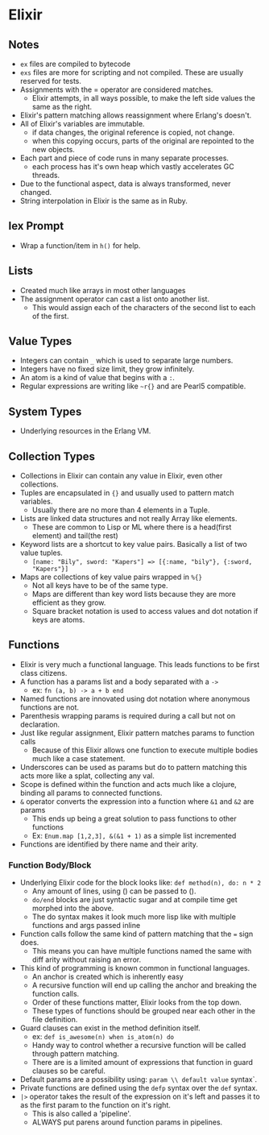 # Elixir

## Notes

* `ex` files are compiled to bytecode
* `exs` files are more for scripting and not compiled. These are usually reserved for tests.
* Assignments with the = operator are considered matches.
  * Elixir attempts, in all ways possible, to make the left side values the same as the right.
* Elixir's pattern matching allows reassignment where Erlang's doesn't.
* All of Elixir's variables are immutable.
  * if data changes, the original reference is copied, not change.
  * when this copying occurs, parts of the original are repointed to the new objects.
* Each part and piece of code runs in many separate processes.
  * each process has it's own heap which vastly accelerates GC threads.
* Due to the functional aspect, data is always transformed, never changed.
* String interpolation in Elixir is the same as in Ruby.

## Iex Prompt

* Wrap a function/item in `h()` for help.

## Lists

* Created much like arrays in most other languages
* The assignment operator can cast a list onto another list.
  * This would assign each of the characters of the second list to each of the first. 

## Value Types

* Integers can contain `_` which is used to separate large numbers.
* Integers have no fixed size limit, they grow infinitely.
* An atom is a kind of value that begins with a `:`.
* Regular expressions are writing like `~r{}` and are Pearl5 compatible.

## System Types

* Underlying resources in the Erlang VM.

## Collection Types

* Collections in Elixir can contain any value in Elixir, even other collections.
* Tuples are encapsulated in `{}` and usually used to pattern match variables.
  * Usually there are no more than 4 elements in a Tuple.
* Lists are linked data structures and not really Array like elements.
  * These are common to Lisp or ML where there is a head(first element) and tail(the rest)
* Keyword lists are a shortcut to key value pairs. Basically a list of two value tuples.
  * `[name: "Bily", sword: "Kapers"] => [{:name, "bily"}, {:sword, "Kapers"}]`
* Maps are collections of key value pairs wrapped in `%{}`
  * Not all keys have to be of the same type.
  * Maps are different than key word lists because they are more efficient as they grow.
  * Square bracket notation is used to access values and dot notation if keys are atoms.

## Functions

* Elixir is very much a functional language. This leads functions to be first class citizens.
* A function has a params list and a body separated with a `->`
  * ex: `fn (a, b) -> a + b end`
* Named functions are innovated using dot notation where anonymous functions are not.
* Parenthesis wrapping params is required during a call but not on declaration.
* Just like regular assignment, Elixir pattern matches params to function calls
  * Because of this Elixir allows one function to execute multiple bodies much like a case statement.
* Underscores can be used as params but do to pattern matching this acts more like a splat, collecting any val.
* Scope is defined within the function and acts much like a clojure, binding all params to connected functions.
* `&` operator converts the expression into a function where `&1` and `&2` are params
  * This ends up being a great solution to pass functions to other functions
  * Ex: `Enum.map [1,2,3], &(&1 + 1)` as a simple list incremented
* Functions are identified by there name and their arity.

### Function Body/Block

* Underlying Elixir code for the block looks like: `def method(n), do: n * 2`
  * Any amount of lines, using () can be passed to ().
  * `do/end` blocks are just syntactic sugar and at compile time get morphed into the above.
  * The do syntax makes it look much more lisp like with multiple functions and args passed inline
* Function calls follow the same kind of pattern matching that the `=` sign does.
  * This means you can have multiple functions named the same with diff arity without raising an error.
* This kind of programming is known common in functional languages.
  * An anchor is created which is inherently easy
  * A recursive function will end up calling the anchor and breaking the function calls.
  * Order of these functions matter, Elixir looks from the top down.
  * These types of functions should be grouped near each other in the file definition.
* Guard clauses can exist in the method definition itself.
  * ex: `def is_awesome(n) when is_atom(n) do`
  * Handy way to control whether a recursive function will be called through pattern matching.
  * There are is a limited amount of expressions that function in guard clauses so be careful.
* Default params are a possibility using: `param \\ default value` syntax`.
* Private functions are defined using the `defp` syntax over the `def` syntax.
* `|>` operator takes the result of the expression on it's left and passes it to as the first param to the function on it's right.
  * This is also called a 'pipeline'.
  * ALWAYS put parens around function params in pipelines.